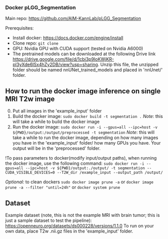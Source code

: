 ### Docker pLGG_Segmentation
Main repo: https://github.com/AIM-KannLab/pLGG_Segmentation

Prerequisites: 
- Install docker: https://docs.docker.com/engine/install
- Clone repo: `git clone` 
- GPU: Nvidia GPU with CUDA support (tested on Nvidia A6000)
- The pretrained models can be downloaded at the following Drive link https://drive.google.com/file/d/1cbi3p9IoKWjKR-pl3yXde6ISx4hZy2DB/view?usp=sharing. Unzip this file, the unzipped folder should be named nnUNet_trained_models and placed in 'nnUnet/' folder.

## How to run the docker image inference on single MRI T2w image
0. Put all images in the 'example_input' folder
1. Build the docker image: 
`sudo docker build -t segmentation .`
*Note*: this will take a while to build the docker image
2. Run the docker image: 
`sudo docker run -i --gpus=all --ipc=host -v ${PWD}/output:/output/preprocessed -t segmentation` 
*Note*: this will take a while to run the docker image, depending on how many images you have in the 'example_input' folder/ how many GPUs you have. Your output will be in the 'preprocessed' folder.

!To pass parameters to docker(modify input/output paths), when running the docker image, use the following command: 
`sudo docker run -i --gpus=all --ipc=host -v ${PWD}/output:./output/ -t segmentation --CUDA_VISIBLE_DEVICES=0 --T2W_dir /example_input --output_path /output/`

*Optional:* to clean dockers `sudo docker image prune -a` or `docker image prune -a --filter "until=24h"` or `docker system prune`

## Dataset
Example dataset (note, this is not the example MRI with brain tumor; this is just a sample dataset to test the pipeline):
https://openneuro.org/datasets/ds000228/versions/1.1.0 
To run on your own data, place T2w .nii.gz files in the 'example_input' folder.

